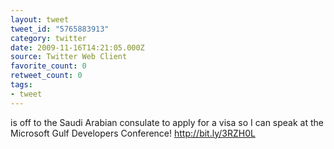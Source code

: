 ```yaml
---
layout: tweet
tweet_id: "5765883913"
category: twitter
date: 2009-11-16T14:21:05.000Z
source: Twitter Web Client
favorite_count: 0
retweet_count: 0
tags:
- tweet
---
```


is off to the Saudi Arabian consulate to apply for a visa so I can speak at the Microsoft Gulf Developers Conference! http://bit.ly/3RZH0L
